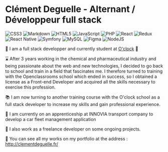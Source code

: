 # Clément Deguelle - Alternant / Développeur full stack

![CSS3](https://img.shields.io/badge/css3-%231572B6.svg?style=for-the-badge&logo=css3&logoColor=white)
![Markdown](https://img.shields.io/badge/markdown-%23000000.svg?style=for-the-badge&logo=markdown&logoColor=white)
![HTML5](https://img.shields.io/badge/html5-%23E34F26.svg?style=for-the-badge&logo=html5&logoColor=white)
![JavaScript](https://img.shields.io/badge/javascript-%23323330.svg?style=for-the-badge&logo=javascript&logoColor=%23F7DF1E)
![PHP](https://img.shields.io/badge/php-%23777BB4.svg?style=for-the-badge&logo=php&logoColor=white)
![React](https://img.shields.io/badge/react-%2320232a.svg?style=for-the-badge&logo=react&logoColor=%2361DAFB)
![Redux](https://img.shields.io/badge/redux-%23593d88.svg?style=for-the-badge&logo=redux&logoColor=white)
![React Native](https://img.shields.io/badge/react_native-%2320232a.svg?style=for-the-badge&logo=react&logoColor=%2361DAFB)
![Symfony](https://img.shields.io/badge/symfony-%23000000.svg?style=for-the-badge&logo=symfony&logoColor=white)
![MySQL](https://img.shields.io/badge/mysql-%2300f.svg?style=for-the-badge&logo=mysql&logoColor=white)
![Figma](https://img.shields.io/badge/figma-%23F24E1E.svg?style=for-the-badge&logo=figma&logoColor=white)
![NodeJS](https://img.shields.io/badge/node.js-6DA55F?style=for-the-badge&logo=node.js&logoColor=white)

🚀 I am a full stack developper and currently student at [O'clock](https://oclock.io/) 🚀

⌛ After 3 years working in the chemical and pharmaceutical industry and being passionate about the web and new technologies, I decided to go back to school and train in a field that fascinates me. I therefore turned to training with the Openclassrooms school which ended in success, so I obtained a license as a Front-end Developer and acquired all the skills necessary to exercise this profession.

📚 I am now turning to another training course with the O'clock school as a full stack developer to increase my skills and gain professional experience.

🚀 I am currently on an apprenticeship at INNOVIA transport company to develop a car fleet management application

🚀 I also work as a freelance developer on some ongoing projects.

🔮 You can see all my works on my portfolio at the address : http://clementdeguelle.fr/
